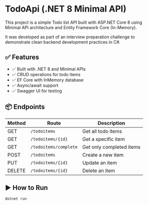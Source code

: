 # TodoApi (.NET 8 Minimal API)

This project is a simple Todo list API built with ASP.NET Core 8 using Minimal API architecture and Entity Framework Core (In-Memory).

It was developed as part of an interview preparation challenge to demonstrate clean backend development practices in C#.

## ✅ Features

- ✅ Built with .NET 8 and Minimal APIs
- ✅ CRUD operations for todo items
- ✅ EF Core with InMemory database
- ✅ Async/await support
- ✅ Swagger UI for testing

## 📦 Endpoints

| Method | Route              | Description             |
|--------|--------------------|-------------------------|
| GET    | `/todoitems`       | Get all todo items      |
| GET    | `/todoitems/{id}`  | Get a specific item     |
| GET    | `/todoitems/complete` | Get only completed items |
| POST   | `/todoitems`       | Create a new item       |
| PUT    | `/todoitems/{id}`  | Update an item          |
| DELETE | `/todoitems/{id}`  | Delete an item          |

## ▶️ How to Run

```bash
dotnet run
